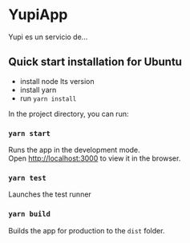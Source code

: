 # YupiApp

Yupi es un servicio de...

## Quick start installation for Ubuntu

  - install node lts version
  - install yarn
  - run `yarn install`
  
In the project directory, you can run:

### `yarn start`

Runs the app in the development mode.<br />
Open [http://localhost:3000](http://localhost:8080) to view it in the browser.

### `yarn test`

Launches the test runner

### `yarn build`

Builds the app for production to the `dist` folder.

